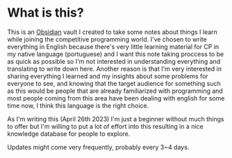 # What is this?

This is an [Obsidian](https://obsidian.md/) vault I created to take some notes about things I learn while joining the competitive programming world. I've chosen to write everything in English because there's very little learning material for CP in my native language (portuguese) and I want this note taking proccess to be as quick as possible so I'm not interested in understanding everything and translating to write down here. Another reason is that I'm very interested in sharing everything I learned and my insights about some problems for everyone to see, and knowing that the target audience for something such as this would be people that are already familiarized with programming and most people coming from this area have been dealing with english for some time now, I think this language is the right choice.

As I'm writing this (April 26th 2023) I'm just a beginner without much things to offer but I'm willing to put a lot of effort into this resulting in a nice knowledge database for people to explore.

Updates might come very frequently, probably every 3~4 days.